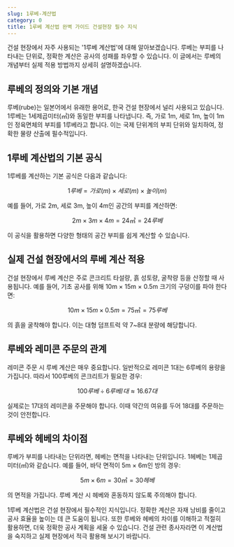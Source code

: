 ```yaml
---
slug: 1루베-계산법
category: 0
title: 1루베 계산법 완벽 가이드 건설현장 필수 지식
---
```


건설 현장에서 자주 사용되는 '1루베 계산법'에 대해 알아보겠습니다. 루베는 부피를 나타내는 단위로, 정확한 계산은 공사의 성패를 좌우할 수 있습니다. 이 글에서는 루베의 개념부터 실제 적용 방법까지 상세히 설명하겠습니다.

## 루베의 정의와 기본 개념

루베(rube)는 일본어에서 유래한 용어로, 한국 건설 현장에서 널리 사용되고 있습니다. 1루베는 1세제곱미터(㎥)와 동일한 부피를 나타냅니다. 즉, 가로 1m, 세로 1m, 높이 1m인 정육면체의 부피를 1루베라고 합니다. 이는 국제 단위계의 부피 단위와 일치하여, 정확한 물량 산출에 필수적입니다.

## 1루베 계산법의 기본 공식

1루베를 계산하는 기본 공식은 다음과 같습니다:

$$ 1루베 = 가로(m) × 세로(m) × 높이(m) $$

예를 들어, 가로 2m, 세로 3m, 높이 4m인 공간의 부피를 계산하면:

$$ 2m × 3m × 4m = 24㎥ = 24루베 $$

이 공식을 활용하면 다양한 형태의 공간 부피를 쉽게 계산할 수 있습니다.

## 실제 건설 현장에서의 루베 계산 적용

건설 현장에서 루베 계산은 주로 콘크리트 타설량, 흙 성토량, 굴착량 등을 산정할 때 사용됩니다. 예를 들어, 기초 공사를 위해 10m × 15m × 0.5m 크기의 구덩이를 파야 한다면:

$$ 10m × 15m × 0.5m = 75㎥ = 75루베 $$

의 흙을 굴착해야 합니다. 이는 대형 덤프트럭 약 7~8대 분량에 해당합니다.

## 루베와 레미콘 주문의 관계

레미콘 주문 시 루베 계산은 매우 중요합니다. 일반적으로 레미콘 1대는 6루베의 용량을 가집니다. 따라서 100루베의 콘크리트가 필요한 경우:

$$ 100루베 ÷ 6루베/대 ≈ 16.67대 $$

실제로는 17대의 레미콘을 주문해야 합니다. 이때 약간의 여유를 두어 18대를 주문하는 것이 안전합니다.

## 루베와 헤베의 차이점

루베가 부피를 나타내는 단위라면, 헤베는 면적을 나타내는 단위입니다. 1헤베는 1제곱미터(㎡)와 같습니다. 예를 들어, 바닥 면적이 5m × 6m인 방의 경우:

$$ 5m × 6m = 30㎡ = 30헤베 $$

의 면적을 가집니다. 루베 계산 시 헤베와 혼동하지 않도록 주의해야 합니다.

1루베 계산법은 건설 현장에서 필수적인 지식입니다. 정확한 계산은 자재 낭비를 줄이고 공사 효율을 높이는 데 큰 도움이 됩니다. 또한 루베와 헤베의 차이를 이해하고 적절히 활용하면, 더욱 정확한 공사 계획을 세울 수 있습니다. 건설 관련 종사자라면 이 계산법을 숙지하고 실제 현장에서 적극 활용해 보시기 바랍니다.